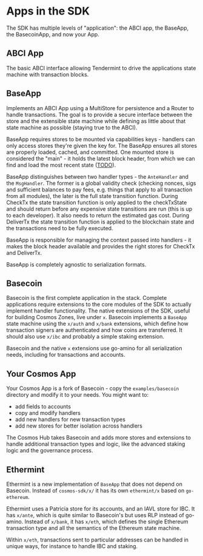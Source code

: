 # Apps in the SDK

The SDK has multiple levels of "application": the ABCI app, the BaseApp, the BasecoinApp, and now your App.

## ABCI App

The basic ABCI interface allowing Tendermint to drive the applications state machine with transaction blocks.

## BaseApp

Implements an ABCI App using a MultiStore for persistence and a Router to handle transactions.
The goal is to provide a secure interface between the store and the extensible state machine
while defining as little about that state machine as possible (staying true to the ABCI).

BaseApp requires stores to be mounted via capabilities keys - handlers can only access
stores they're given the key for. The BaseApp ensures all stores are properly loaded, cached, and committed.
One mounted store is considered the "main" - it holds the latest block header, from which we can find and load the 
most recent state ([TODO](https://github.com/cosmos/cosmos-sdk/issues/522)).

BaseApp distinguishes between two handler types - the `AnteHandler` and the `MsgHandler`.
The former is a global validity check (checking nonces, sigs and sufficient balances to pay fees, 
e.g. things that apply to all transaction from all modules), the later is the full state transition function. 
During CheckTx the state transition function is only applied to the checkTxState and should return
before any expensive state transitions are run (this is up to each developer). It also needs to return the estimated
gas cost. 
During DeliverTx the state transition function is applied to the blockchain state and the transactions
need to be fully executed.

BaseApp is responsible for managing the context passed into handlers - 
it makes the block header available and provides the right stores for CheckTx and DeliverTx.

BaseApp is completely agnostic to serialization formats.

## Basecoin

Basecoin is the first complete application in the stack.
Complete applications require extensions to the core modules of the SDK to actually implement handler functionality.
The native extensions of the SDK, useful for building Cosmos Zones, live under `x`.
Basecoin implements a `BaseApp` state machine using the `x/auth` and `x/bank` extensions,
which define how transaction signers are authenticated and how coins are transferred.
It should also use `x/ibc` and probably a simple staking extension.

Basecoin and the native `x` extensions use go-amino for all serialization needs,
including for transactions and accounts.

## Your Cosmos App

Your Cosmos App is a fork of Basecoin - copy the `examples/basecoin` directory and modify it to your needs.
You might want to:

- add fields to accounts 
- copy and modify handlers 
- add new handlers for new transaction types
- add new stores for better isolation across handlers

The Cosmos Hub takes Basecoin and adds more stores and extensions to handle additional
transaction types and logic, like the advanced staking logic and the governance process.

## Ethermint

Ethermint is a new implementation of `BaseApp` that does not depend on Basecoin.
Instead of `cosmos-sdk/x/` it has its own `ethermint/x` based on `go-ethereum`.

Ethermint uses a Patricia store for its accounts, and an IAVL store for IBC.
It has `x/ante`, which is quite similar to Basecoin's but uses RLP instead of go-amino.
Instead of `x/bank`, it has `x/eth`, which defines the single Ethereum transaction type
and all the semantics of the Ethereum state machine.

Within `x/eth`, transactions sent to particular addresses can be handled in unique ways, 
for instance to handle IBC and staking.
